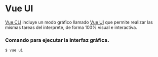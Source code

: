 # Vue UI

[Vue CLI](https://cli.vuejs.org/) incluye un modo gráfico llamado [Vue UI](https://cli.vuejs.org/guide/creating-a-project.html#using-the-gui) que permite realizar las mismas tareas del interprete, de forma 100% visual e interactiva.

### Comando para ejecutar la interfaz gráfica.
```
$ vue ui
```